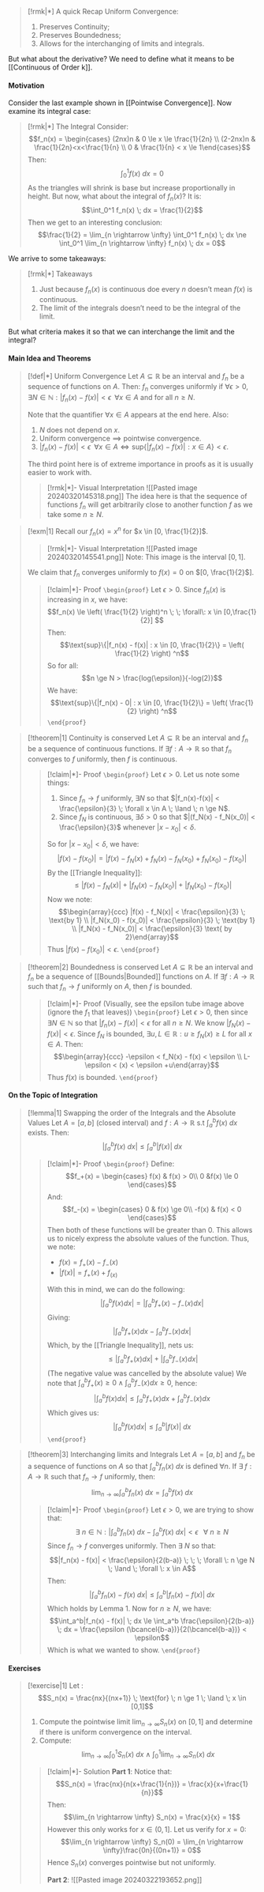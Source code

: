 
>[!rmk|*] A quick Recap
>Uniform Convergence:
>1. Preserves Continuity;
>2. Preserves Boundedness;
>3. Allows for the interchanging of limits and integrals.

But what about the derivative? We need to define what it means to be [[Continuous of Order k]].
#### Motivation
Consider the last example shown in [[Pointwise Convergence]]. Now examine its integral case:

>[!rmk|*] The Integral
>Consider: $$f_n(x) = \begin{cases} (2nx)n & 0 \le x \le \frac{1}{2n} \\ (2-2nx)n & \frac{1}{2n}<x<\frac{1}{n} \\ 0 & \frac{1}{n} < x \le 1\end{cases}$$Then: $$\int_0^1 f(x) \; dx = 0$$As the triangles will shrink is base but increase proportionally in height. But now, what about the integral of $f_n(x)$? It is: $$\int_0^1 f_n(x) \; dx = \frac{1}{2}$$Then we get to an interesting conclusion: $$\frac{1}{2} = \lim_{n \rightarrow \infty} \int_0^1 f_n(x) \; dx \ne \int_0^1 \lim_{n \rightarrow \infty} f_n(x) \; dx = 0$$

We arrive to some takeaways:

>[!rmk|*] Takeaways
>1. Just because $f_n(x)$ is continuous doe every $n$ doesn’t mean $f(x)$ is continuous.
>2. The limit of the integrals doesn’t need to be the integral of the limit.

But what criteria makes it so that we can interchange the limit and the integral?
#### Main Idea and Theorems

>[!def|*] Uniform Convergence
>Let $A \subseteq \mathbb{R}$ be an interval and $f_n$ be a sequence of functions on $A$. Then:
>$f_n$ converges uniformly if $\forall \epsilon > 0, \exists N \in \mathbb{N}: |f_n(x) - f(x)| < \epsilon \; \; \forall x \in A$ and for all $n \ge N$. 
>
>Note that the quantifier $\forall x \in A$ appears at the end here. Also:
>1. $N$ does not depend on $x$.
>2. Uniform convergence $\implies$ pointwise convergence. 
>3. $|f_n(x) - f(x)| < \epsilon \; \; \forall x \in A \iff \text{sup}\{|f_n(x) - f(x)| : x \in A\} < \epsilon$.
>
>The third point here is of extreme importance in proofs as it is usually easier to work with.
>>[!rmk|*]- Visual Interpretation
>>![[Pasted image 20240320145318.png]]
>>The idea here is that the sequence of functions $f_n$ will get arbitrarily close to another function $f$ as we take some $n \ge N$. 

>[!exm|1]
>Recall our $f_n(x) = x^n$ for $x \in [0, \frac{1}{2}]$. 
>>[!rmk|*]- Visual Interpretation
>>![[Pasted image 20240320145541.png]]
>>Note: This image is the interval $[0,1]$.
>
>We claim that $f_n$ converges uniformly to $f(x) = 0$ on $[0, \frac{1}{2}$].
>>[!claim|*]- Proof
>>`\begin{proof}` 
>>Let $\epsilon >0$. Since $f_n(x)$ is increasing in $x$, we have: $$f_n(x) \le \left(  \frac{1}{2} \right)^n \; \; \forall\: x \in [0,\frac{1}{2}] $$Then: $$\text{sup}\{|f_n(x) - f(x)| : x \in [0, \frac{1}{2}\} = \left(  \frac{1}{2} \right) ^n$$So for all: $$n \ge N > \frac{log(\epsilon)}{-log(2)}$$We have: $$\text{sup}\{|f_n(x) - 0| : x \in [0, \frac{1}{2}\} = \left(  \frac{1}{2} \right) ^n$$
>> `\end{proof}`

>[!theorem|1] Continuity is conserved
>Let $A \subseteq \mathbb{R}$ be an interval and $f_n$ be a sequence of continuous functions. If $\exists f: A \rightarrow \mathbb{R}$ so that $f_n$ converges to $f$ uniformly, then $f$ is continuous.  
>>[!claim|*]- Proof
>>`\begin{proof}` 
>>Let $\epsilon > 0$. Let us note some things:
>>1. Since $f_n \rightarrow f$ uniformly, $\exists N$ so that $|f_n(x)-f(x)| < \frac{\epsilon}{3} \; \forall x \in A \; \land \; n \ge N$. 
>>2. Since $f_N$ is continuous, $\exists \delta > 0$ so that $|(f_N(x) - f_N(x_0)| < \frac{\epsilon}{3}$ whenever $|x - x_0| < \delta$. 
>>
>>So for $|x- x_0| < \delta$, we have: $$|f(x) - f(x_0)| = |f(x) - f_N(x) + f_N(x) - f_N(x_0)+f_N(x_0) -f(x_0)|$$By the [[Triangle Inequality]]: $$\le |f(x) - f_N(x)| + |f_N(x) - f_N(x_0)| + |f_N(x_0) - f(x_0)|$$Now we note: $$\begin{array}{ccc} |f(x) - f_N(x)| < \frac{\epsilon}{3} \; \text{by 1} \\ |f_N(x_0) - f(x_0)| < \frac{\epsilon}{3} \; \text{by 1} \\ |f_N(x) - f_N(x_0)| < \frac{\epsilon}{3} \text{ by 2}\end{array}$$Thus $|f(x) - f(x_0)| < \epsilon$.
>> `\end{proof}`

>[!theorem|2] Boundedness is conserved
>Let $A \subseteq \mathbb{R}$ be an interval and $f_n$ be a sequence of [[Bounds|Bounded]] functions on $A$. If $\exists f: A \rightarrow \mathbb{R}$ such that $f_n \rightarrow f$ uniformly on $A$, then $f$ is bounded.
>>[!claim|*]- Proof
>>(Visually, see the epsilon tube image above (ignore the $f_1$ that leaves))
>>`\begin{proof}` 
>>Let $\epsilon > 0$, then since $\exists N \in \mathbb{N}$ so that $|f_n(x) - f(x)| < \epsilon$ for all $n \ge N$. We know $|f_N(x) - f(x)| < \epsilon$. Since $f_N$ is bounded, $\exists u,L \in \mathbb{R} : u \ge f_N(x) \ge L$ for all $x \in A$. Then: $$\begin{array}{ccc} -\epsilon < f_N(x) - f(x) < \epsilon  \\ L-\epsilon < (x) < \epsilon +u\end{array}$$Thus $f(x)$ is bounded.
>> `\end{proof}`
#### On the Topic of Integration
>[!lemma|1] Swapping the order of the Integrals and the Absolute Values
>Let $A = [a,b]$ (closed interval) and $f: A \rightarrow \mathbb{R}$ s.t $\int_a^b f(x)\; dx$ exists. Then: $$\left| \int_a^b f(x) \; dx \right| \le \int_a^b |f(x)| \;dx $$
>>[!claim|*]- Proof
>> `\begin{proof}` 
>>  Define: $$f_+(x) = \begin{cases} f(x) & f(x) > 0\\ 0 &f(x) \le 0  \end{cases}$$And: $$f_-(x) = \begin{cases} 0 & f(x) \ge 0\\ -f(x) & f(x) < 0 \end{cases}$$Then both of these functions will be greater than $0$. This allows us to nicely express the absolute values of the function. Thus, we note:
>>- $f(x) = f_+(x) - f_-(x)$
>>- $|f(x)| = f_+(x) + f_(x)$
>>
>>With this in mind, we can do the following: $$\left| \int_a^b f(x) dx \right| = \left| \int_a^b f_+(x)-f_-(x) dx \right|  $$Giving: $$\left| \int_a^b f_+(x) dx - \int_a^b f_-(x) dx \right|  $$Which, by the [[Triangle Inequality]], nets us: $$\le \left|  \int_a^b f_+(x) dx \right| + \left| \int_a^b f_-(x) dx \right| $$(The negative value was cancelled by the absolute value) We note that $\int_a^b f_+(x) \ge 0 \; \land \; \int_a^b f_-(x) dx \ge 0$, hence: $$\left| \int_a^b f(x) dx \right| \le \int_a^b f_+(x) dx + \int_a^b f_-(x) dx$$Which gives us: $$\left| \int_a^b f(x) dx \right| \le \int_a^b|f(x)| \;dx$$
>>`\end{proof}`

>[!theorem|3] Interchanging limits and Integrals
>Let $A = [a,b]$ and $f_n$ be a sequence of functions on $A$ so that $\int_a^b f_n(x)\;dx$ is defined $\forall n$. If $\exists \; f:A \rightarrow \mathbb{R}$ such that $f_n \rightarrow f$ uniformly, then: $$\lim_{n \rightarrow \infty} \int_a^b f_n(x) \; dx = \int_a^b f(x) \; dx$$
>>[!claim|*]- Proof
>>`\begin{proof}` 
>>Let $\epsilon >0$, we are trying to show that: $$\exists \:n \in \mathbb{N}: \left| \int_a^b f_n(x) \; dx - \int_a^b f(x) \; dx \right| < \epsilon \; \; \; \forall \: n \ge N  $$Since $f_n \rightarrow f$ converges uniformly. Then $\exists \: N$ so that: $$|f_n(x) - f(x)| < \frac{\epsilon}{2(b-a)} \; \; \; \forall \: n \ge N \; \land \; \forall \: x \in A$$Then: $$\left| \int_a^b f_n(x) - f(x) \; dx \right| \le \int_a^b |f_n(x) - f(x)| \; dx$$Which holds by Lemma $1$. Now for $n \ge N$, we have: $$\int_a^b|f_n(x) - f(x)| \; dx \le \int_a^b \frac{\epsilon}{2(b-a)} \; dx = \frac{\epsilon (\bcancel{b-a})}{2(\bcancel{b-a})} < \epsilon$$Which is what we wanted to show.
>>`\end{proof}`

#### Exercises
>[!exercise|1]
>Let :$$S_n(x) = \frac{nx}{(nx+1)} \; \text{for} \; n \ge 1 \; \land \; x \in [0,1]$$
>1. Compute the pointwise limit $\lim_{n \rightarrow \infty} S_n(x)$ on $[0,1]$ and determine if there is uniform convergence on the interval.
>2. Compute: $$\lim_{n \rightarrow \infty} \int_0^1 S_n(x) \;dx \; \land \; \int_0^1 \lim_{n \rightarrow \infty} S_n(x) \; dx$$
>
>>[!claim|*]- Solution
>>**Part 1**:
>>Notice that: $$S_n(x) = \frac{nx}{n(x+\frac{1}{n})} = \frac{x}{x+\frac{1}{n}}$$Then: $$\lim_{n \rightarrow \infty} S_n(x) = \frac{x}{x} = 1$$However this only works for $x \in (0,1]$. Let us verify for $x=0$: $$\lim_{n \rightarrow \infty} S_n(0) = \lim_{n \rightarrow \infty}\frac{0n}{(0n+1)} = 0$$Hence $S_n(x)$ converges pointwise but not uniformly. 
>>
>>**Part 2**:
>>![[Pasted image 20240322193652.png]]
